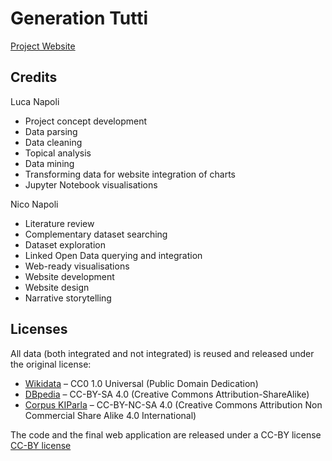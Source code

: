 # Generation Tutti
[Project Website](https://nichothenacho64.github.io/Generation-Tutti/)

## Credits

Luca Napoli

* Project concept development
* Data parsing
* Data cleaning
* Topical analysis
* Data mining
* Transforming data for website integration of charts
* Jupyter Notebook visualisations

Nico Napoli

* Literature review
* Complementary dataset searching
* Dataset exploration
* Linked Open Data querying and integration
* Web-ready visualisations
* Website development
* Website design
* Narrative storytelling

## Licenses

All data (both integrated and not integrated) is reused and released under the original license:

* [Wikidata](https://www.wikidata.org/wiki/Wikidata:Main_Page) – CC0 1.0 Universal (Public Domain Dedication)
* [DBpedia](https://www.dbpedia.org/) – CC-BY-SA 4.0 (Creative Commons Attribution-ShareAlike)
* [Corpus KIParla](https://kiparla.it/en/) – CC-BY-NC-SA 4.0 (Creative Commons Attribution Non Commercial Share Alike 4.0 International)

The code and the final web application are released under a CC-BY license [CC-BY license](https://creativecommons.org/licenses/by/4.0/)